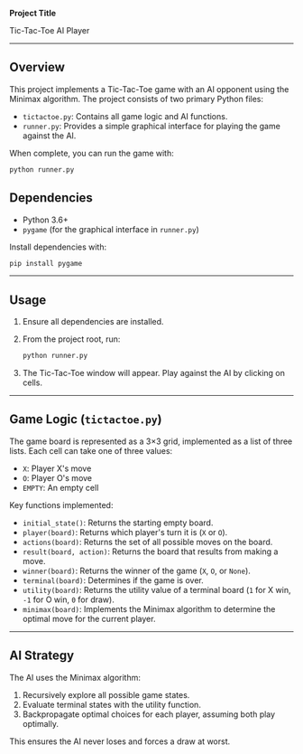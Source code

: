 **Project Title**

Tic-Tac-Toe AI Player

---

## Overview

This project implements a Tic-Tac-Toe game with an AI opponent using the Minimax algorithm. The project consists of two primary Python files:

* `tictactoe.py`: Contains all game logic and AI functions.
* `runner.py`: Provides a simple graphical interface for playing the game against the AI.

When complete, you can run the game with:

```bash
python runner.py
```


## Dependencies

* Python 3.6+
* `pygame` (for the graphical interface in `runner.py`)

Install dependencies with:

```bash
pip install pygame
```

---

## Usage

1. Ensure all dependencies are installed.
2. From the project root, run:

   ```bash
   python runner.py
   ```
3. The Tic-Tac-Toe window will appear. Play against the AI by clicking on cells.

---

## Game Logic (`tictactoe.py`)

The game board is represented as a 3×3 grid, implemented as a list of three lists. Each cell can take one of three values:

* `X`: Player X's move
* `O`: Player O's move
* `EMPTY`: An empty cell

Key functions implemented:

* `initial_state()`: Returns the starting empty board.
* `player(board)`: Returns which player's turn it is (`X` or `O`).
* `actions(board)`: Returns the set of all possible moves on the board.
* `result(board, action)`: Returns the board that results from making a move.
* `winner(board)`: Returns the winner of the game (`X`, `O`, or `None`).
* `terminal(board)`: Determines if the game is over.
* `utility(board)`: Returns the utility value of a terminal board (`1` for X win, `-1` for O win, `0` for draw).
* `minimax(board)`: Implements the Minimax algorithm to determine the optimal move for the current player.

---

## AI Strategy

The AI uses the Minimax algorithm:

1. Recursively explore all possible game states.
2. Evaluate terminal states with the utility function.
3. Backpropagate optimal choices for each player, assuming both play optimally.

This ensures the AI never loses and forces a draw at worst.

